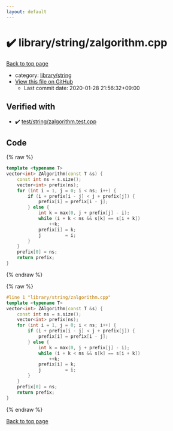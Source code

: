 ```yaml
---
layout: default
---
```


<!-- mathjax config similar to math.stackexchange -->
<script type="text/javascript" async
  src="https://cdnjs.cloudflare.com/ajax/libs/mathjax/2.7.5/MathJax.js?config=TeX-MML-AM_CHTML">
</script>
<script type="text/x-mathjax-config">
  MathJax.Hub.Config({
    TeX: { equationNumbers: { autoNumber: "AMS" }},
    tex2jax: {
      inlineMath: [ ['$','$'] ],
      processEscapes: true
    },
    "HTML-CSS": { matchFontHeight: false },
    displayAlign: "left",
    displayIndent: "2em"
  });
</script>

<script type="text/javascript" src="https://cdnjs.cloudflare.com/ajax/libs/jquery/3.4.1/jquery.min.js"></script>
<script src="https://cdn.jsdelivr.net/npm/jquery-balloon-js@1.1.2/jquery.balloon.min.js" integrity="sha256-ZEYs9VrgAeNuPvs15E39OsyOJaIkXEEt10fzxJ20+2I=" crossorigin="anonymous"></script>
<script type="text/javascript" src="../../../assets/js/copy-button.js"></script>
<link rel="stylesheet" href="../../../assets/css/copy-button.css" />


# :heavy_check_mark: library/string/zalgorithm.cpp

<a href="../../../index.html">Back to top page</a>

* category: <a href="../../../index.html#7c4d7dea78114de72b5d81eacef966cd">library/string</a>
* <a href="{{ site.github.repository_url }}/blob/master/library/string/zalgorithm.cpp">View this file on GitHub</a>
    - Last commit date: 2020-01-28 21:56:32+09:00




## Verified with

* :heavy_check_mark: <a href="../../../verify/test/string/zalgorithm.test.cpp.html">test/string/zalgorithm.test.cpp</a>


## Code

<a id="unbundled"></a>
{% raw %}
```cpp
template <typename T>
vector<int> ZAlgorithm(const T &s) {
    const int ns = s.size();
    vector<int> prefix(ns);
    for (int i = 1, j = 0; i < ns; i++) {
        if (i + prefix[i - j] < j + prefix[j]) {
            prefix[i] = prefix[i - j];
        } else {
            int k = max(0, j + prefix[j] - i);
            while (i + k < ns && s[k] == s[i + k])
                ++k;
            prefix[i] = k;
            j         = i;
        }
    }
    prefix[0] = ns;
    return prefix;
}
```
{% endraw %}

<a id="bundled"></a>
{% raw %}
```cpp
#line 1 "library/string/zalgorithm.cpp"
template <typename T>
vector<int> ZAlgorithm(const T &s) {
    const int ns = s.size();
    vector<int> prefix(ns);
    for (int i = 1, j = 0; i < ns; i++) {
        if (i + prefix[i - j] < j + prefix[j]) {
            prefix[i] = prefix[i - j];
        } else {
            int k = max(0, j + prefix[j] - i);
            while (i + k < ns && s[k] == s[i + k])
                ++k;
            prefix[i] = k;
            j         = i;
        }
    }
    prefix[0] = ns;
    return prefix;
}

```
{% endraw %}

<a href="../../../index.html">Back to top page</a>

